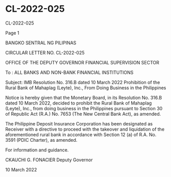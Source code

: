# CL-2022-025

CL-2022-025

Page 1

BANGKO SENTRAL NG PILIPINAS

CIRCULAR LETTER NO. CL-2022-025

OFFICE OF THE DEPUTY GOVERNOR FINANCIAL SUPERVISION SECTOR

To : ALL BANKS AND NON-BANK FINANCIAL INSTITUTIONS

Subject: IMB Resolution No. 316.B dated 10 March 2022 Prohibition of the Rural Bank of Mahaplag (Leyte), Inc., From Doing Business in the Philippines

Notice is hereby given that the Monetary Board, in its Resolution No. 316.B dated 10 March 2022, decided to prohibit the Rural Bank of Mahaplag (Leyte), Inc., from doing business in the Philippines pursuant to Section 30 of Republic Act (R.A.) No. 7653 (The New Central Bank Act), as amended.

The Philippine Deposit Insurance Corporation has been designated as Receiver with a directive to proceed with the takeover and liquidation of the aforementioned rural bank in accordance with Section 12 (a) of R.A. No. 3591 (PDIC Charter), as amended.

For information and guidance.

CKAUCHI G. FONACIER Deputy Governor

10 March 2022